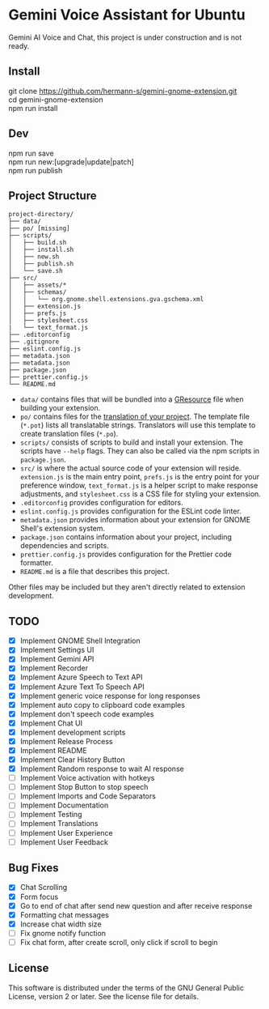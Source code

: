 # Gemini Voice Assistant for Ubuntu

Gemini AI Voice and Chat, this project is under construction and is not ready.

## Install

git clone https://github.com/hermann-s/gemini-gnome-extension.git<br>
cd gemini-gnome-extension<br>
npm run install<br>

## Dev

npm run save<br>
npm run new:[upgrade|update|patch]<br>
npm run publish<br>

## Project Structure

```
project-directory/
├── data/
├── po/ [missing]
├── scripts/
│   ├── build.sh
│   ├── install.sh
│   ├── new.sh
│   ├── publish.sh
│   └── save.sh
├── src/
│   ├── assets/*
│   ├── schemas/
│   │   └── org.gnome.shell.extensions.gva.gschema.xml
│   ├── extension.js
│   ├── prefs.js
│   ├── stylesheet.css
|   └── text_format.js
├── .editorconfig
├── .gitignore
├── eslint.config.js
├── metadata.json
├── metadata.json
├── package.json
├── prettier.config.js
└── README.md
```

-   `data/` contains files that will be bundled into a [GResource](https://docs.gtk.org/gio/struct.Resource.html) file when building your extension.
-   `po/` contains files for the [translation of your project](https://gjs.guide/extensions/development/translations.html). The template file (`*.pot`) lists all translatable strings. Translators will use this template to create translation files (`*.po`).
-   `scripts/` consists of scripts to build and install your extension. The scripts have `--help` flags. They can also be called via the npm scripts in `package.json`.
-   `src/` is where the actual source code of your extension will reside. `extension.js` is the main entry point, `prefs.js` is the entry point for your preference window, `text_format.js` is a helper script to make response adjustments, and `stylesheet.css` is a CSS file for styling your extension.
-   `.editorconfig` provides configuration for editors.
-   `eslint.config.js` provides configuration for the ESLint code linter.
-   `metadata.json` provides information about your extension for GNOME Shell's extension system.
-   `package.json` contains information about your project, including dependencies and scripts.
-   `prettier.config.js` provides configuration for the Prettier code formatter.
-   `README.md` is a file that describes this project.

Other files may be included but they aren't directly related to extension development.

## TODO

-   [x] Implement GNOME Shell Integration
-   [x] Implement Settings UI
-   [x] Implement Gemini API
-   [x] Implement Recorder
-   [x] Implement Azure Speech to Text API
-   [x] Implement Azure Text To Speech API
-   [x] Implement generic voice response for long responses
-   [x] Implement auto copy to clipboard code examples
-   [x] Implement don't speech code examples
-   [x] Implement Chat UI
-   [x] Implement development scripts
-   [x] Implement Release Process
-   [x] Implement README
-   [x] Implement Clear History Button
-   [x] Implement Random response to wait AI response
-   [ ] Implement Voice activation with hotkeys
-   [ ] Implement Stop Button to stop speech
-   [ ] Implement Imports and Code Separators
-   [ ] Implement Documentation
-   [ ] Implement Testing
-   [ ] Implement Translations
-   [ ] Implement User Experience
-   [ ] Implement User Feedback

## Bug Fixes

-   [x] Chat Scrolling
-   [x] Form focus
-   [x] Go to end of chat after send new question and after receive response
-   [x] Formatting chat messages
-   [x] Increase chat width size
-   [ ] Fix gnome notify function
-   [ ] Fix chat form, after create scroll, only click if scroll to begin

## License

This software is distributed under the terms of the GNU General Public License, version 2 or later. See the license file for details.
